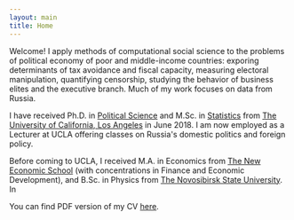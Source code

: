 ```yaml
---
layout: main
title: Home
---
```


Welcome! I apply methods of computational social science to the problems of political economy of poor and middle-income countries: exporing determinants of tax avoidance and fiscal capacity, measuring electoral manipulation, quantifying censorship, studying the behavior of business elites and the executive branch. Much of my work focuses on data from Russia.

I have received Ph.D. in [Political Science](http://polisci.ucla.edu/) and M.Sc. in [Statistics](http://statistics.ucla.edu/) from [The University of California, Los Angeles](http://www.ucla.edu/) in June 2018.  I am now employed as a Lecturer at UCLA offering classes on Russia's domestic politics and foreign policy.

Before coming to UCLA, I received M.A. in Economics from [The New Economic School](https://www.nes.ru/en/home/?lang=en) (with concentrations in Finance and Economic Development), and B.Sc. in Physics from [The Novosibirsk State University](https://english.nsu.ru/). In

You can find PDF version of my CV [here](assets/ananyevcv.pdf).
